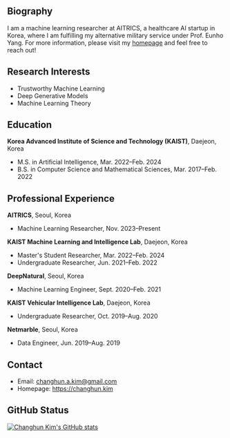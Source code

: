 ## Biography
I am a machine learning researcher at AITRICS, a healthcare AI startup in Korea, where I am fulfilling my alternative military service under Prof. Eunho Yang. For more information, please visit my [homepage](https://changhun.kim) and feel free to reach out!



## Research Interests
- Trustworthy Machine Learning
- Deep Generative Models
- Machine Learning Theory



## Education
**Korea Advanced Institute of Science and Technology (KAIST)**, Daejeon, Korea
- M.S. in Artificial Intelligence, Mar. 2022–Feb. 2024
- B.S. in Computer Science and Mathematical Sciences, Mar. 2017–Feb. 2022



## Professional Experience
**AITRICS**, Seoul, Korea
- Machine Learning Researcher, Nov. 2023–Present

**KAIST Machine Learning and Intelligence Lab**, Daejeon, Korea
- Master's Student Researcher, Mar. 2022–Feb. 2024
- Undergraduate Researcher, Jun. 2021–Feb. 2022

**DeepNatural**, Seoul, Korea
- Machine Learning Engineer, Sept. 2020–Feb. 2021

**KAIST Vehicular Intelligence Lab**, Daejeon, Korea
- Undergraduate Researcher, Oct. 2019–Aug. 2020

**Netmarble**, Seoul, Korea
- Data Engineer, Jun. 2019–Aug. 2019



## Contact
- Email: [changhun.a.kim@gmail.com](mailto:changhun.a.kim@gmail.com)
- Homepage: <a href="https://changhun.kim" target="_blank">https://changhun.kim</a>



## GitHub Status
[![Changhun Kim's GitHub stats](https://github-readme-stats.vercel.app/api?username=drumpt)](https://github.com/anuraghazra/github-readme-stats)
